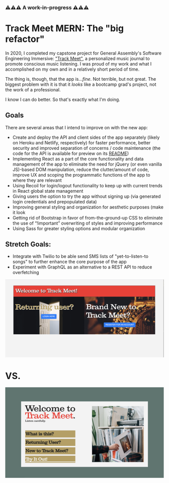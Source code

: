 ### ⚠⚠⚠ A work-in-progress ⚠⚠⚠
# Track Meet MERN: The "big refactor" 

In 2020, I completed my capstone project for General Assembly's Software Engineering Immersive: ["Track Meet"](https://github.com/danlehner/trackmeet), a personalized music journal to promote conscious music listening. I was proud of my work and what I accomplished on my own and in a relatively short period of time. 

The thing is, though, that the app is..._fine_. Not terrible, but not great. The biggest problem with it is that it _looks_ like a bootcamp grad's project, not the work of a professional. 

I know I can do better. So that's exactly what I'm doing.

## Goals 
There are several areas that I intend to improve on with the new app: 
 
* Create and deploy the API and client sides of the app separately (likely on Heroku and Netlify, respectively) for faster performance, better security and improved separation of concerns / code maintenance (the code for the API is available for preview on its [README](https://github.com/danlehner/trackmeet-mern-api))
* Implementing React as a part of the core functionality and data management of the app to eliminate the need for jQuery (or even vanilla JS)-based DOM manipulation, reduce the clutter/amount of code, improve UX and scoping the programmatic functions of the app to where they are relevant 
* Using Recoil for login/logout functionality to keep up with current trends in React global state management 
* Giving users the option to try the app without signing up (via generated login credentials and prepopulated data)
* Improving general styling and organization for aesthetic purposes (make it look 
* Getting rid of Bootstrap in favor of from-the-ground-up CSS to eliminate the use of “!important” overwriting of styles and improving performance
* Using Sass for greater styling options and modular organization 

## Stretch Goals: 

* Integrate with Twilio to be able send SMS lists of "yet-to-listen-to songs" to further enhance the core purpose of the app 
* Experiment with GraphQL as an alternative to a REST API to reduce overfetching

![Preview of old, currently deployed site](readme-images/track-meet-old-preview.png)

# VS. 

![Preview of site-in-progress](readme-images/track-meet-new-preview.png)